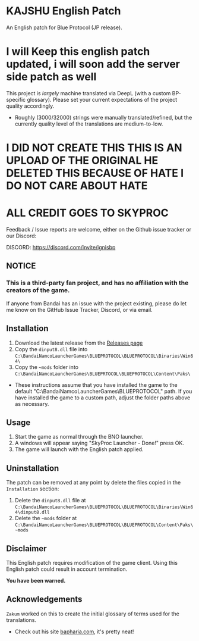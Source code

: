 # KAJSHU English Patch
An English patch for Blue Protocol (JP release).

# I will Keep this english patch updated, i will soon add the server side patch as well

This project is _largely_ machine translated via DeepL (with a custom BP-specific glossary). Please set your current expectations of the project quality accordingly.
* Roughly (3000/32000) strings were manually translated/refined, but the currently quality level of the translations are medium-to-low.

# I DID NOT CREATE THIS THIS IS AN UPLOAD OF THE ORIGINAL HE DELETED THIS BECAUSE OF HATE I DO NOT CARE ABOUT HATE

# ALL CREDIT  GOES TO SKYPROC 


Feedback / Issue reports are welcome, either on the Github issue tracker or our Discord:

DISCORD: https://discord.com/invite/ignisbp


## NOTICE
### This is a third-party fan project, and has no affiliation with the creators of the game.
If anyone from Bandai has an issue with the project existing, please do let me know on the GitHub Issue Tracker, Discord, or via email.

## Installation
1. Download the latest release from the [Releases page]([https://github.com/KAJSHU/BP-ENGLISH-PATCH/releases])
2. Copy the `dinput8.dll` file into `C:\BandaiNamcoLauncherGames\BLUEPROTOCOL\BLUEPROTOCOL\Binaries\Win64\`
3. Copy the `~mods` folder into `C:\BandaiNamcoLauncherGames\BLUEPRTOCOL\BLUEPROTOCOL\Content\Paks\`

* These instructions assume that you have installed the game to the default "C:\BandaiNamcoLauncherGames\BLUEPROTOCOL" path. If you have installed the game to a custom path, adjust the folder paths above as necessary.

## Usage
1. Start the game as normal through the BNO launcher.
2. A windows will appear saying "SkyProc Launcher - Done!" press OK.
3. The game will launch with the English patch applied.

## Uninstallation
The patch can be removed at any point by delete the files copied in the `Installation` section:
1. Delete the `dinput8.dll` file at `C:\BandaiNamcoLauncherGames\BLUEPROTOCOL\BLUEPROTOCOL\Binaries\Win64\dinput8.dll`
2. Delete the `~mods` folder at `C:\BandaiNamcoLauncherGames\BLUEPROTOCOL\BLUEPROTOCOL\Content\Paks\~mods`

## Disclaimer
This English patch requires modification of the game client.
Using this English patch could result in account termination.

**You have been warned.** 

## Acknowledgements
`Zakum` worked on this to create the initial glossary of terms used for the translations.
* Check out his site [bapharia.com](https://bapharia.com/), it's pretty neat!
